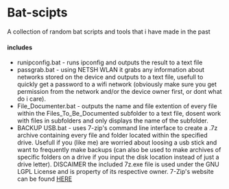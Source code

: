 # Bat-scipts
A collection of random bat scripts and tools that i have made in the past
#### includes
- runipconfig.bat - runs ipconfig and outputs the result to a text file 
- passgrab.bat - using NETSH WLAN it grabs any information about networks stored on the device and outputs to a text file, usefull to quickly get a password to a wifi network (obviously make sure you get permission from the network and/or the device owner first, or dont what do i care).
- File_Documenter.bat - outputs the name and file extention of every file within the Files_To_Be_Documented subfolder to a text file, dosent work with files in subfolders and only displays the name of the subfolder.
- BACKUP USB.bat - uses 7-zip's command line interface to create a .7z archive containing every file and folder located within the specified drive. Usefull if you (like me) are worried about loosing a usb stick and want to frequently make backups (can also be used to make archives of specific folders on a drive if you input the disk location instead of just a drive letter). DISCAIMER the included 7z.exe file is used under the GNU LGPL License and is property of its respective owner. 7-Zip's website can be found [HERE](https://www.7-zip.org/)
